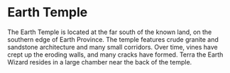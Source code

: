 # Earth Temple
The Earth Temple is located at the far south of the known land, on the southern edge of Earth Province. The temple features crude granite and sandstone architecture and many small corridors. Over time, vines have crept up the eroding walls, and many cracks have formed. Terra the Earth Wizard resides in a large chamber near the back of the temple.